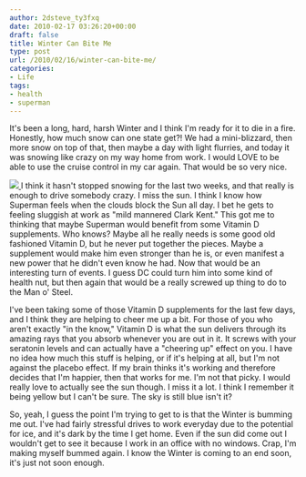 ```yaml
---
author: 2dsteve_ty3fxq
date: 2010-02-17 03:26:20+00:00
draft: false
title: Winter Can Bite Me
type: post
url: /2010/02/16/winter-can-bite-me/
categories:
- Life
tags:
- health
- superman
---
```


It's been a long, hard, harsh Winter and I think I'm ready for it to die in a fire. Honestly, how much snow can one state get?! We had a mini-blizzard, then more snow on top of that, then maybe a day with light flurries, and today it was snowing like crazy on my way home from work. I would LOVE to be able to use the cruise control in my car again. That would be so very nice.

[![](http://www.bitsandbinary.com/wp-content/uploads/2010/02/superman-in-the-sun-150x150.jpg)
](http://www.bitsandbinary.com/wp-content/uploads/2010/02/superman-in-the-sun.jpg)I think it hasn't stopped snowing for the last two weeks, and that really is enough to drive somebody crazy. I miss the sun. I think I know how Superman feels when the clouds block the Sun all day. I bet he gets to feeling sluggish at work as "mild mannered Clark Kent." This got me to thinking that maybe Superman would benefit from some Vitamin D supplements. Who knows? Maybe all he really needs is some good old fashioned Vitamin D, but he never put together the pieces. Maybe a supplement would make him even stronger than he is, or even manifest a new power that he didn't even know he had. Now that would be an interesting turn of events. I guess DC could turn him into some kind of health nut, but then again that would be a really screwed up thing to do to the Man o' Steel.

I've been taking some of those Vitamin D supplements for the last few days, and I think they are helping to cheer me up a bit. For those of you who aren't exactly "in the know," Vitamin D is what the sun delivers through its amazing rays that you absorb whenever you are out in it. It screws with your seratonin levels and can actually have a "cheering up" effect on you. I have no idea how much this stuff is helping, or if it's helping at all, but I'm not against the placebo effect. If my brain thinks it's working and therefore decides that I'm happier, then that works for me. I'm not that picky. I would really love to actually see the sun though. I miss it a lot. I think I remember it being yellow but I can't be sure. The sky is still blue isn't it?

So, yeah, I guess the point I'm trying to get to is that the Winter is bumming me out. I've had fairly stressful drives to work everyday due to the potential for ice, and it's dark by the time I get home. Even if the sun did come out I wouldn't get to see it because I work in an office with no windows. Crap, I'm making myself bummed again. I know the Winter is coming to an end soon, it's just not soon enough.
